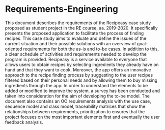 # Requirements-Engineering
This document describes the requirements of the Recipeasy case study proposed as student project in the RE course, aa. 2019-2020. It specifically presents the proposed application to facilitate the process of finding recipes. This case study aims to evaluate and define the issues of the current situation and their possible solutions with an overview of goal-oriented requirements for both the as-is and to-be cases. In addition to this, a clear schedule of activities and requirements needed to develop the program is provided. Recipeasy is a service available to everyone that allows users to obtain recipes by selecting ingredients they already have on hand and that they want to cook. Moreover, the app offers an innovative approach to the recipe finding process by suggesting to the user recipes filtered based on their personal needs and by allowing them to buy missing ingredients through the app. In order to understand the elements to be added or modified to improve the system, a survey has been conducted and taken into consideration for the aim of developing the to-be model. The document also contains an OO requirements analysis with the use case, sequence model and class model, traceability matrices that show the relationships between requirements, prioritization to ensures that the project focuses on the most important elements first and eventually the user feedback analysis.
